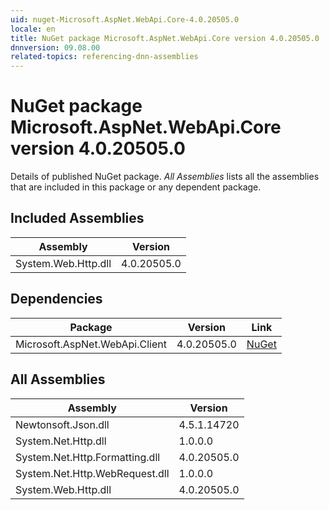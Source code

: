 ```yaml
---
uid: nuget-Microsoft.AspNet.WebApi.Core-4.0.20505.0
locale: en
title: NuGet package Microsoft.AspNet.WebApi.Core version 4.0.20505.0
dnnversion: 09.08.00
related-topics: referencing-dnn-assemblies
---
```


# NuGet package Microsoft.AspNet.WebApi.Core version 4.0.20505.0
Details of published NuGet package.
*All Assemblies* lists all the assemblies that are included in this package or any dependent package.

## Included Assemblies

|Assembly|Version|
|---|---|
|System.Web.Http.dll|4.0.20505.0|

## Dependencies

|Package|Version|Link|
|---|---|---|
|Microsoft.AspNet.WebApi.Client|4.0.20505.0|[NuGet](https://www.nuget.org/packages/Microsoft.AspNet.WebApi.Client/4.0.20505.0)|

## All Assemblies

|Assembly|Version|
|---|---|
|Newtonsoft.Json.dll|4.5.1.14720|
|System.Net.Http.dll|1.0.0.0|
|System.Net.Http.Formatting.dll|4.0.20505.0|
|System.Net.Http.WebRequest.dll|1.0.0.0|
|System.Web.Http.dll|4.0.20505.0|


